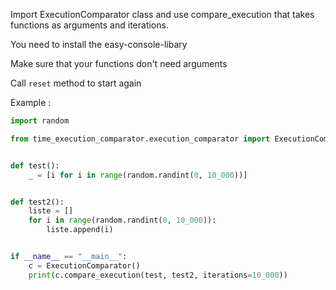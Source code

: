 Import ExecutionComparator class and use compare_execution that takes functions as arguments and iterations.

You need to install the easy-console-libary

Make sure that your functions don't need arguments

Call ``reset`` method to start again

Example :
```py
import random

from time_execution_comparator.execution_comparator import ExecutionComparator


def test():
    _ = [i for i in range(random.randint(0, 10_000))]


def test2():
    liste = []
    for i in range(random.randint(0, 10_000)):
        liste.append(i)


if __name__ == "__main__":
    c = ExecutionComparator()
    print(c.compare_execution(test, test2, iterations=10_000))
```